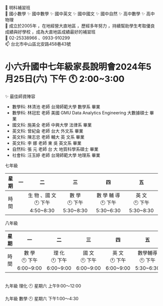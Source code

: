 👋 明科補習班 <br>
👀 國小數學 ✨ 國中數學 ✨ 國中英文 ✨ 國中國文 ✨ 國中自然 ✨ 高中數學 ✨ 高中物理 <br> 
🌱 成立於2005年 ，在地經營大直地區 ，歷經多年努力 ，持續幫助學生考取優良成績與好學校 ，成為大直地區成績最好的補習班 <br> 
💞️ 02-25338966 、0933-910299 <br> 
📫 台北市中山區北安路458巷43號 <br> 

# 小六升國中七年級家長說明會2024年5月25日(六) 下午 🕚 2:00~3:00 <br> 

✨ 最佳師資陣容 
- 數學科: 林清池 老師   台灣師範大學   數學系   畢業
- 數學科: 林冠宏 老師   美國 GMU Data Analytics Engineering   大數據碩士   畢業
- 國文科: 施美全 老師   中興大學     法律系   畢業
- 英文科: 曾紀侖 老師    台大   外文系    畢業 
- 英文科: 陳志忠 老師    輔大  英 文系   畢業 
- 英文科: 李    娜 老師    東 吳    英文系  畢業
- 自然科: 張    元 老師    台 大  地質科學系碩士   畢業 
- 社會科: 汪玉婷 老師   台灣師範大學   地理系    畢業

七年級 

| 星期 	| 一 	|                二                	|             三            	|               四               	|             五            	|
|:----:	|:--:	|:--------------------------------:	|:-------------------------:	|:------------------------------:	|:-------------------------:	|
| 時間 	|    	| 生 物 、國 文<br>🕚 下午4:50~8:30 	| 數  學<br>🕚 下午5:30~8:30 	| 數 學 輔 導<br>🕚 下午5:30~6:30 	| 英  文<br>🕚 下午5:30~8:30 	|

八年級 

| 星期 	|             一            	|             二            	|             三            	|             四            	|              五             	|
|:----:	|:-------------------------:	|:-------------------------:	|:-------------------------:	|:-------------------------:	|:---------------------------:	|
| 時間 	| 數  學<br>🕚 下午6:00~9:00 	| 理  化<br>🕚 下午6:00~9:00 	| 國  文<br>🕚 下午6:00~9:00 	| 英  文<br>🕚 下午6:00~9:00 	| 數學輔導<br>🕚 下午5:30~6:30 	|

<br> 
九年級 理化 🕚 星期六 上午9:00～12:00 <br> 
<br> 
九年級 數學 🕚 星期六 下午1:00～4:30 <br>